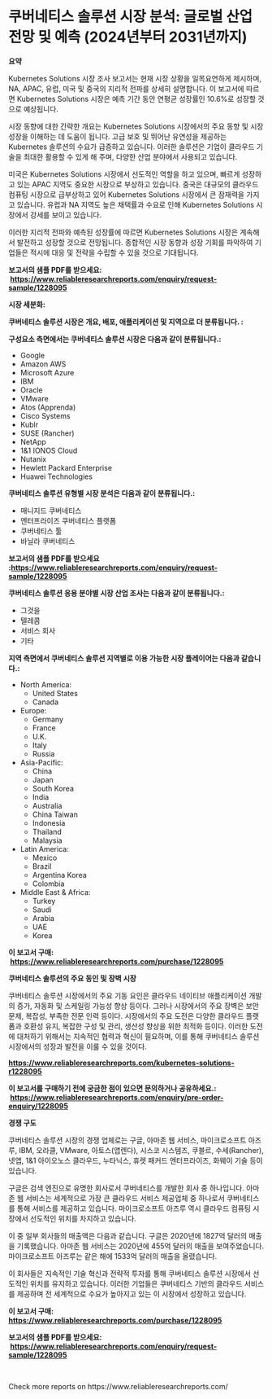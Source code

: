 <p><h1>쿠버네티스 솔루션 시장 분석: 글로벌 산업 전망 및 예측 (2024년부터 2031년까지)</h1></p><p><strong>요약</strong></p>
<p><p>Kubernetes Solutions 시장 조사 보고서는 현재 시장 상황을 일목요연하게 제시하며, NA, APAC, 유럽, 미국 및 중국의 지리적 전파를 상세히 설명합니다. 이 보고서에 따르면 Kubernetes Solutions 시장은 예측 기간 동안 연평균 성장률인 10.6%로 성장할 것으로 예상됩니다. </p><p>시장 동향에 대한 간략한 개요는 Kubernetes Solutions 시장에서의 주요 동향 및 시장 성장을 이해하는 데 도움이 됩니다. 고급 보호 및 뛰어난 유연성을 제공하는 Kubernetes 솔루션의 수요가 급증하고 있습니다. 이러한 솔루션은 기업이 클라우드 기술을 최대한 활용할 수 있게 해 주며, 다양한 산업 분야에서 사용되고 있습니다. </p><p>미국은 Kubernetes Solutions 시장에서 선도적인 역할을 하고 있으며, 빠르게 성장하고 있는 APAC 지역도 중요한 시장으로 부상하고 있습니다. 중국은 대규모의 클라우드 컴퓨팅 시장으로 급부상하고 있어 Kubernetes Solutions 시장에서 큰 잠재력을 가지고 있습니다. 유럽과 NA 지역도 높은 채택률과 수요로 인해 Kubernetes Solutions 시장에서 강세를 보이고 있습니다.</p><p>이러한 지리적 전파와 예측된 성장률에 따르면 Kubernetes Solutions 시장은 계속해서 발전하고 성장할 것으로 전망됩니다. 종합적인 시장 동향과 성장 기회를 파악하여 기업들은 적시에 대응 및 전략을 수립할 수 있을 것으로 기대됩니다.</p></p>
<p><strong>보고서의 샘플 PDF를 받으세요: &nbsp;<a href="https://www.reliableresearchreports.com/enquiry/request-sample/1228095">https://www.reliableresearchreports.com/enquiry/request-sample/1228095</a></strong></p>
<p><strong>시장 세분화:</strong></p>
<p><strong> 쿠버네티스 솔루션 시장은 개요, 배포, 애플리케이션 및 지역으로 더 분류됩니다. :</strong></p>
<p><strong>구성요소 측면에서는 쿠버네티스 솔루션 시장은 다음과 같이 분류됩니다.:</strong></p>
<p><ul><li>Google</li><li>Amazon AWS</li><li>Microsoft Azure</li><li>IBM</li><li>Oracle</li><li>VMware</li><li>Atos (Apprenda)</li><li>Cisco Systems</li><li>Kublr</li><li>SUSE (Rancher)</li><li>NetApp</li><li>1&1 IONOS Cloud</li><li>Nutanix</li><li>Hewlett Packard Enterprise</li><li>Huawei Technologies</li></ul></p>
<p><strong> 쿠버네티스 솔루션 유형별 시장 분석은 다음과 같이 분류됩니다.:</strong></p>
<p><ul><li>매니지드 쿠버네티스</li><li>엔터프라이즈 쿠버네티스 플랫폼</li><li>쿠버네티스 툴</li><li>바닐라 쿠버네티스</li></ul></p>
<p><strong>보고서의 샘플 PDF를 받으세요 :<a href="https://www.reliableresearchreports.com/enquiry/request-sample/1228095">https://www.reliableresearchreports.com/enquiry/request-sample/1228095</a></strong></p>
<p><strong> 쿠버네티스 솔루션 응용 분야별 시장 산업 조사는 다음과 같이 분류됩니다.:</strong></p>
<p><ul><li>그것을</li><li>텔레콤</li><li>서비스 회사</li><li>기타</li></ul></p>
<p><strong>지역 측면에서 쿠버네티스 솔루션 지역별로 이용 가능한 시장 플레이어는 다음과 같습니다.:</strong></p>
<p><ul>
    <li>
        North America:
        <ul>
            <li>United States</li>
            <li>Canada</li>
        </ul>
    </li>
    <li>
        Europe:
        <ul>
            <li>Germany</li>
            <li>France</li>
            <li>U.K.</li>
            <li>Italy</li>
            <li>Russia</li>
        </ul>
    </li>
    <li>
        Asia-Pacific:
        <ul>
            <li>China</li>
            <li>Japan</li>
            <li>South Korea</li>
            <li>India</li>
            <li>Australia</li>
            <li>China Taiwan</li>
            <li>Indonesia</li>
            <li>Thailand</li>
            <li>Malaysia</li>
        </ul>
    </li>
    <li>
        Latin America:
        <ul>
            <li>Mexico</li>
            <li>Brazil</li>
            <li>Argentina Korea</li>
            <li>Colombia</li>
        </ul>
    </li>
    <li>
        Middle East & Africa:
        <ul>
            <li>Turkey</li>
            <li>Saudi</li>
            <li>Arabia</li>
            <li>UAE</li>
            <li>Korea</li>
        </ul>
    </li>
    </ul></p>
<p><strong>이 보고서 구매: &nbsp;<a href="https://www.reliableresearchreports.com/purchase/1228095">https://www.reliableresearchreports.com/purchase/1228095</a></strong></p>
<p><strong>쿠버네티스 솔루션의 주요 동인 및 장벽 시장</strong></p>
<p><p>쿠버네티스 솔루션 시장에서의 주요 기동 요인은 클라우드 네이티브 애플리케이션 개발의 증가, 자동화 및 스케일링 가능성 향상 등이다. 그러나 시장에서의 주요 장벽은 보안 문제, 복잡성, 부족한 전문 인력 등이다. 시장에서의 주요 도전은 다양한 클라우드 플랫폼과 호환성 유지, 복잡한 구성 및 관리, 생산성 향상을 위한 최적화 등이다. 이러한 도전에 대처하기 위해서는 지속적인 협력과 혁신이 필요하며, 이를 통해 쿠버네티스 솔루션 시장에서의 성장과 발전을 이룰 수 있을 것이다.</p></p>
<p><strong><a href="https://www.reliableresearchreports.com/kubernetes-solutions-r1228095">https://www.reliableresearchreports.com/kubernetes-solutions-r1228095</a></strong></p>
<p><strong>이 보고서를 구매하기 전에 궁금한 점이 있으면 문의하거나 공유하세요.: &nbsp;<a href="https://www.reliableresearchreports.com/enquiry/pre-order-enquiry/1228095">https://www.reliableresearchreports.com/enquiry/pre-order-enquiry/1228095</a></strong></p>
<p><strong>경쟁 구도</strong></p>
<p><p>쿠버네티스 솔루션 시장의 경쟁 업체로는 구글, 아마존 웹 서비스, 마이크로소프트 아즈루, IBM, 오라클, VMware, 아토스(앱렌다), 시스코 시스템즈, 쿠블르, 수세(Rancher), 넷앱, 1&1 아이오노스 클라우드, 누타닉스, 휴렛 패커드 엔터프라이즈, 화웨이 기술 등이 있습니다. </p><p>구글은 검색 엔진으로 유명한 회사로서 쿠버네티스를 개발한 회사 중 하나입니다. 아마존 웹 서비스는 세계적으로 가장 큰 클라우드 서비스 제공업체 중 하나로서 쿠버네티스를 통해 서비스를 제공하고 있습니다. 마이크로소프트 아즈루 역시 클라우드 컴퓨팅 시장에서 선도적인 위치를 차지하고 있습니다.</p><p>이 중 일부 회사들의 매출액은 다음과 같습니다. 구글은 2020년에 1827억 달러의 매출을 기록했습니다. 아마존 웹 서비스는 2020년에 455억 달러의 매출을 보여주었습니다. 마이크로소프트 아즈루는 같은 해에 1533억 달러의 매출을 올렸습니다.</p><p>이 회사들은 지속적인 기술 혁신과 전략적 투자를 통해 쿠버네티스 솔루션 시장에서 선도적인 위치를 유지하고 있습니다. 이러한 기업들은 쿠버네티스 기반의 클라우드 서비스를 제공하며 전 세계적으로 수요가 높아지고 있는 이 시장에서 성장하고 있습니다.</p></p>
<p><strong>이 보고서 구매: &nbsp; <a href="https://www.reliableresearchreports.com/purchase/1228095">https://www.reliableresearchreports.com/purchase/1228095</a></strong></p>
<p><strong>보고서의 샘플 PDF를 받으세요: &nbsp;<a href="https://www.reliableresearchreports.com/enquiry/request-sample/1228095">https://www.reliableresearchreports.com/enquiry/request-sample/1228095</a></strong><strong></strong></p>
<p>&nbsp;</p>
<p>Check more reports on https://www.reliableresearchreports.com/</p>